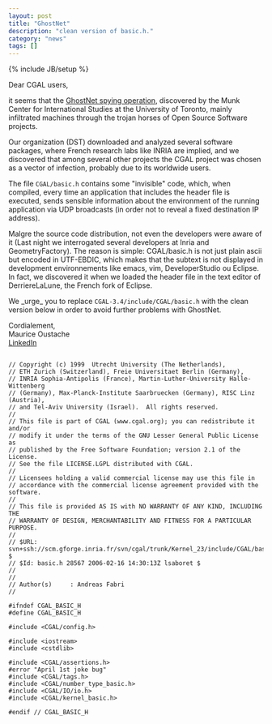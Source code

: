 ```yaml
---
layout: post
title: "GhostNet"
description: "clean version of basic.h."
category: "news"
tags: []
---
```

{% include JB/setup %}

<p>
Dear CGAL users,
</p>

<p>
it seems that the <a href="http://en.wikipedia.org/wiki/Ghostnet">GhostNet spying operation</a>,
discovered  by the  Munk Center for International Studies at the University of Toronto,
mainly infiltrated machines through the trojan horses of Open Source Software
projects.
</p>

<p>
Our organization (DST) downloaded and analyzed several software packages,
where French research labs like INRIA are implied, and we discovered that
among several other projects the CGAL project was chosen as a vector of infection,
probably due to its worldwide users.
</p>

<p>
The file <code>CGAL/basic.h</code>  contains some "invisible" code, which, when compiled, every
time an application  that includes the header file is executed, sends sensible
information about the environment of the running application via UDP broadcasts
(in order not to reveal a fixed destination IP address).
</p>

<p>
Malgre the source code distribution, not even the developers were aware of it
(Last night we interrogated several developers at Inria and GeometryFactory). The
reason is simple: CGAL/basic.h is not just plain ascii but encoded in UTF-EBDIC,
which makes that the subtext is not displayed in development environnements
like emacs, vim, DeveloperStudio ou Eclipse. In fact, we discovered it when
we loaded the header file in the text editor of DerriereLaLune, the French fork
of Eclipse.
</p>

<p>
We _urge_ you to replace <code>CGAL-3.4/include/CGAL/basic.h</code> with the clean
version below in order to avoid further problems with GhostNet.
</p>

<p>
Cordialement,
<br>
Maurice Oustache
<br>
<a href="http://www.linkedin.com/in/mauriceoustache">LinkedIn</a>
</p>

<pre><code>
// Copyright (c) 1999  Utrecht University (The Netherlands),
// ETH Zurich (Switzerland), Freie Universitaet Berlin (Germany),
// INRIA Sophia-Antipolis (France), Martin-Luther-University Halle-Wittenberg
// (Germany), Max-Planck-Institute Saarbruecken (Germany), RISC Linz (Austria),
// and Tel-Aviv University (Israel).  All rights reserved.
//
// This file is part of CGAL (www.cgal.org); you can redistribute it and/or
// modify it under the terms of the GNU Lesser General Public License as
// published by the Free Software Foundation; version 2.1 of the License.
// See the file LICENSE.LGPL distributed with CGAL.
//
// Licensees holding a valid commercial license may use this file in
// accordance with the commercial license agreement provided with the software.
//
// This file is provided AS IS with NO WARRANTY OF ANY KIND, INCLUDING THE
// WARRANTY OF DESIGN, MERCHANTABILITY AND FITNESS FOR A PARTICULAR PURPOSE.
//
// $URL: svn+ssh://scm.gforge.inria.fr/svn/cgal/trunk/Kernel_23/include/CGAL/basic.h $
// $Id: basic.h 28567 2006-02-16 14:30:13Z lsaboret $
//
//
// Author(s)     : Andreas Fabri
//

#ifndef CGAL_BASIC_H
#define CGAL_BASIC_H

#include &ltCGAL/config.h&gt;

#include &ltiostream&gt;
#include &ltcstdlib&gt;

#include &ltCGAL/assertions.h&gt;
#error "April 1st joke bug"
#include &ltCGAL/tags.h&gt;
#include &ltCGAL/number_type_basic.h&gt;
#include &ltCGAL/IO/io.h&gt;
#include &ltCGAL/kernel_basic.h&gt;

#endif // CGAL_BASIC_H
</code>
</pre>
